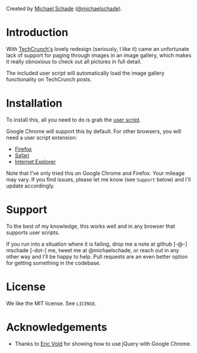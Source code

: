Created by [Michael Schade](http://mschade.me/)
([@michaelschade](https://twitter.com/intent/user?screen_name=michaelschade)).

Introduction
============

With [TechCrunch's](http://techcrunch.com/) lovely redesign (seriously, I like
it) came an unfortunate lack of support for paging through images in an image
gallery, which makes it really obnoxious to check out all pictures in full
detail.

The included user script will automatically load the image gallery
functionality on TechCrunch posts.

Installation
============

To install this, all you need to do is grab the
[user script](https://raw.github.com/michaelschade/techcrunch-gallery/master/src/techcrunch.user.js).

Google Chrome will support this by default. For other browsers, you will need
a user script extension:

* [Firefox](https://addons.mozilla.org/en-US/firefox/addon/greasemonkey/)
* [Safari](http://www.simplehelp.net/2007/11/14/how-to-run-greasemonkey-scripts-in-safari/)
* [Internet Explorer](http://www.bhelpuri.net/Trixie/)

Note that I've only tried this on Google Chrome and Firefox. Your mileage may
vary. If you find issues, please let me know (see `Support` below) and I'll
update accordingly.

Support
=======

To the best of my knowledge, this works well and in any browser that supports
user scripts.

If you run into a situation where it is failing, drop me a note at github [-@-]
mschade [-dot-] me, tweet me at @michaelschade, or reach out in any other way
and I'll be happy to help. Pull requests are an even better option for getting
something in the codebase.

License
=======

We like the MIT license. See `LICENSE`.

Acknowledgements
================

* Thanks to [Eric Vold](http://erikvold.com/blog/index.cfm/2010/6/14/using-jquery-with-a-user-script)
  for showing how to use jQuery with Google Chrome.
